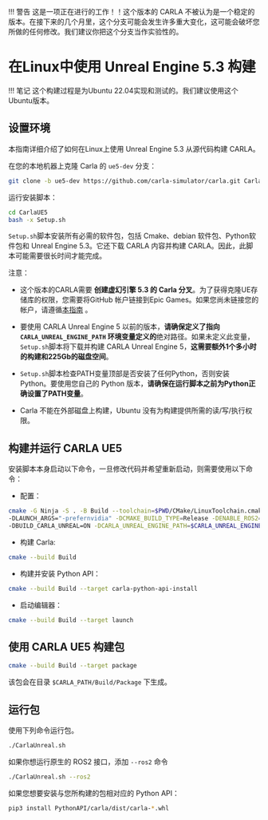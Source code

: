 !!! 警告
    这是一项正在进行的工作！！这个版本的 CARLA 不被认为是一个稳定的版本。在接下来的几个月里，这个分支可能会发生许多重大变化，这可能会破坏您所做的任何修改。我们建议你把这个分支当作实验性的。

# 在Linux中使用 Unreal Engine 5.3 构建

!!! 笔记
    这个构建过程是为Ubuntu 22.04实现和测试的。我们建议使用这个Ubuntu版本。

## 设置环境

本指南详细介绍了如何在Linux上使用 Unreal Engine 5.3 从源代码构建 CARLA。

在您的本地机器上克隆 Carla 的 `ue5-dev` 分支：

```sh
git clone -b ue5-dev https://github.com/carla-simulator/carla.git CarlaUE5
```

运行安装脚本：

```sh
cd CarlaUE5
bash -x Setup.sh
```

`Setup.sh`脚本安装所有必需的软件包，包括 Cmake、debian 软件包、Python软件包和 Unreal Engine 5.3。它还下载 CARLA 内容并构建 CARLA。因此，此脚本可能需要很长时间才能完成。

注意：
* 这个版本的CARLA需要 **创建虚幻引擎 5.3 的 Carla 分叉**。为了获得克隆UE存储库的权限，您需要将GitHub 帐户链接到Epic Games。如果您尚未链接您的帐户，请遵循[本指南]((https://www.unrealengine.com/en-US/ue4-on-github)) 。 

* 要使用 CARLA Unreal Engine 5 以前的版本，**请确保定义了指向 `CARLA_UNREAL_ENGINE_PATH` 环境变量定义的**绝对路径。如果未定义此变量，`Setup.sh`脚本将下载并构建 CARLA Unreal Engine 5，**这需要额外1个多小时的构建和225Gb的磁盘空间**。

* `Setup.sh`脚本检查PATH变量顶部是否安装了任何Python，否则安装 Python。要使用您自己的 Python 版本，**请确保在运行脚本之前为Python正确设置了PATH变量**。

* Carla 不能在外部磁盘上构建，Ubuntu 没有为构建提供所需的读/写/执行权限。


## 构建并运行 CARLA UE5

安装脚本本身启动以下命令，一旦修改代码并希望重新启动，则需要使用以下命令：

* 配置：

```sh
cmake -G Ninja -S . -B Build --toolchain=$PWD/CMake/LinuxToolchain.cmake \
-DLAUNCH_ARGS="-prefernvidia" -DCMAKE_BUILD_TYPE=Release -DENABLE_ROS2=ON \
-DBUILD_CARLA_UNREAL=ON -DCARLA_UNREAL_ENGINE_PATH=$CARLA_UNREAL_ENGINE_PATH
```

* 构建 Carla:

```sh
cmake --build Build
```

* 构建并安装 Python API：

```sh
cmake --build Build --target carla-python-api-install
```

* 启动编辑器：

```sh
cmake --build Build --target launch
```

## 使用 CARLA UE5 构建包

```sh
cmake --build Build --target package
```

该包会在目录 `$CARLA_PATH/Build/Package` 下生成。

## 运行包

使用下列命令运行包。

```sh
./CarlaUnreal.sh
```

如果你想运行原生的 ROS2 接口，添加 `--ros2` 命令

```sh
./CarlaUnreal.sh --ros2
```

如果您想要安装与您所构建的包相对应的 Python API：

```sh
pip3 install PythonAPI/carla/dist/carla-*.whl
```